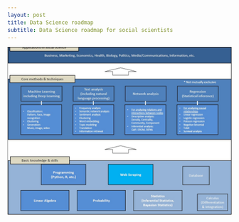 ```yaml
---
layout: post
title: Data Science roadmap
subtitle: Data Science roadmap for social scientists
---
```


![alt text](../img/ds_roadmap.jpg)
